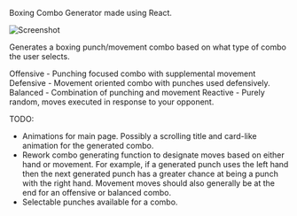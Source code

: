 Boxing Combo Generator made using React.

![Screenshot](/assets/images/screenshot.PNG?raw=true)


Generates a boxing punch/movement combo based on what type of combo the user selects.

Offensive - Punching focused combo with supplemental movement
Defensive - Movement oriented combo with punches used defensively.
Balanced - Combination of punching and movement
Reactive - Purely random, moves executed in response to your opponent.

TODO:

- Animations for main page. Possibly a scrolling title and card-like animation for the generated combo.
- Rework combo generating function to designate moves based on either hand or movement. For example, if a 
generated punch uses the left hand then the next generated punch has a greater chance at being a punch with
the right hand. Movement moves should also generally be at the end for an offensive or balanced combo.
- Selectable punches available for a combo.